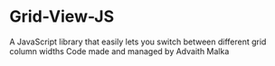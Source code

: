 # Grid-View-JS
A JavaScript library that easily lets you switch between different grid column widths
Code made and managed by Advaith Malka
